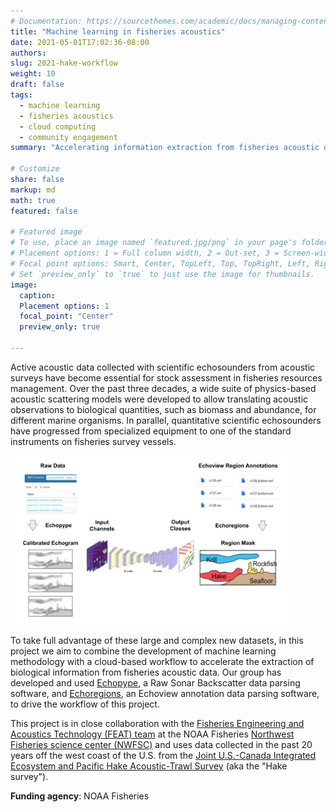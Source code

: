```yaml
---
# Documentation: https://sourcethemes.com/academic/docs/managing-content/
title: "Machine learning in fisheries acoustics"
date: 2021-05-01T17:02:36-08:00
authors: 
slug: 2021-hake-workflow
weight: 10
draft: false
tags: 
  - machine learning
  - fisheries acoustics
  - cloud computing
  - community engagement
summary: "Accelerating information extraction from fisheries acoustic data through a cloud-based machine learning workflow."

# Customize
share: false
markup: md
math: true
featured: false

# Featured image
# To use, place an image named `featured.jpg/png` in your page's folder.
# Placement options: 1 = Full column width, 2 = Out-set, 3 = Screen-width
# Focal point options: Smart, Center, TopLeft, Top, TopRight, Left, Right, BottomLeft, Bottom, BottomRight
# Set `preview_only` to `true` to just use the image for thumbnails.
image:
  caption:
  Placement options: 1
  focal_point: "Center"
  preview_only: true

---
```


Active acoustic data collected with scientific echosounders from acoustic surveys have become essential for stock assessment in fisheries resources management. Over the past three decades, a wide suite of physics-based acoustic scattering models were developed to allow translating acoustic observations to biological quantities, such as biomass and abundance, for different marine organisms. In parallel, quantitative scientific echosounders have progressed from specialized equipment to one of the standard instruments on fisheries survey vessels. 

<img src="featured.jpg" alt="Fisheries Acoustics" width="450" height="270">

To take full advantage of these large and complex new datasets, in this project we aim to combine the development of machine learning methodology with a cloud-based workflow to accelerate the extraction of biological information from fisheries acoustic data. Our group has developed and used [Echopype](https://echopype.readthedocs.io/en/stable/), a Raw Sonar Backscatter data parsing software, and [Echoregions](https://echoregions.readthedocs.io/en/latest/), an Echoview annotation data parsing software, to drive the workflow of this project.

This project is in close collaboration with the [Fisheries Engineering and Acoustics Technology (FEAT) team](https://www.fisheries.noaa.gov/west-coast/sustainable-fisheries/fisheries-engineering-and-acoustic-technologies-team) at the NOAA Fisheries [Northwest Fisheries science center (NWFSC)](https://www.fisheries.noaa.gov/about/northwest-fisheries-science-center) and uses data collected in the past 20 years off the west coast of the U.S. from the [Joint U.S.-Canada Integrated Ecosystem and Pacific Hake Acoustic-Trawl Survey](https://www.fisheries.noaa.gov/west-coast/science-data/joint-us-canada-integrated-ecosystem-and-pacific-hake-acoustic-trawl-survey) (aka the "Hake survey").

**Funding agency**: NOAA Fisheries

